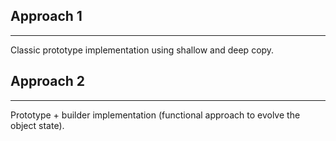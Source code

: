 ## Approach 1
***
Classic prototype implementation using shallow and deep copy.

## Approach 2
***
Prototype + builder implementation (functional approach to evolve the object state).